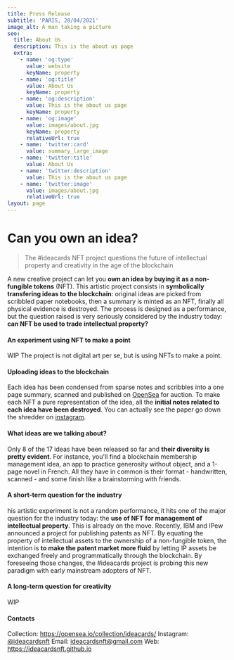 ```yaml
---
title: Press Release
subtitle: 'PARIS, 28/04/2021'
image_alt: A man taking a picture
seo:
  title: About Us
  description: This is the about us page
  extra:
    - name: 'og:type'
      value: website
      keyName: property
    - name: 'og:title'
      value: About Us
      keyName: property
    - name: 'og:description'
      value: This is the about us page
      keyName: property
    - name: 'og:image'
      value: images/about.jpg
      keyName: property
      relativeUrl: true
    - name: 'twitter:card'
      value: summary_large_image
    - name: 'twitter:title'
      value: About Us
    - name: 'twitter:description'
      value: This is the about us page
    - name: 'twitter:image'
      value: images/about.jpg
      relativeUrl: true
layout: page
---
```

# Can you own an idea?

> The #ideacards NFT project questions the future of intellectual property and creativity in the age of the blockchain

A new creative project can let you **own an idea by buying it as a non-fungible tokens** (NFT). This artistic project consists in **symbolically transfering ideas to the blockchain**: original ideas are picked from scribbled paper notebooks, then a summary is minted as an NFT, finally all physical evidence is destroyed. The process is designed as a performance, but the question raised is very seriously considered by the industry today: **can NFT be used to trade intellectual property?**

#### An experiment using NFT to make a point

WIP The project is not digital art per se, but is using NFTs to make a point.

#### Uploading ideas to the blockchain

Each idea has been condensed from sparse notes and scribbles into a one page summary, scanned and published on [OpenSea]() for auction. To make each NFT a pure representation of the idea, all the **initial notes related to each idea have been destroyed**. You can actually see the paper go down the shredder on [instagram]().

#### What ideas are we talking about?

Only 8 of the 17 ideas have been released so far and **their diversity is pretty evident**. For instance, you'll find a blockchain membership management idea, an app to practice generosity without object, and a 1-page novel in French. All they have in common is their format - handwritten, scanned - and some finish like a brainstorming with friends.

#### A short-term question for the industry

his artistic experiment is not a random performance, it hits one of the major question for the industry today: the **use of NFT for management of intellectual property**. This is already on the move. Recently, IBM and IPew announced a project for publishing patents as NFT. By equating the property of intellectual assets to the ownership of a non-fungible token, the intention is **to make the patent market more fluid** by letting IP assets be exchanged freely and programmatically through the blockchain. By foreseeing those changes, the #ideacards project is probing this new paradigm with early mainstream adopters of NFT.

#### A long-term question for creativity

WIP

#### Contacts

Collection: <https://opensea.io/collection/ideacards/>
Instagram: [@ideacardsnft]()
Email: ideacardsnft@gmail.com
Web: <https://ideacardsnft.github.io>
